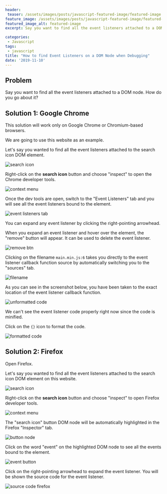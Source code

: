 ```yaml
---
header:
 teaser: /assets/images/posts/javascript-featured-image/featured-image.jpg
feature_image: /assets/images/posts/javascript-featured-image/featured-image.jpg
featured_image_alt: featured-image
excerpt: Say you want to find all the event listeners attached to a DOM node. How do you go about it?

categories:
 - Javascript
tags:
 - javascript
title: "How to find Event Listeners on a DOM Node when Debugging"
date: '2019-11-10'
---
```

## Problem
Say you want to find all the event listeners attached to a DOM node. How do you go about it?


## Solution 1: Google Chrome
This solution will work only on Google Chrome or Chromium-based browsers.

We are going to use this website as an example.

Let's say you wanted to find all the event listeners attached to the search icon DOM element.

![search icon](/assets/images/posts/2019-11-10-find-event-listeners-on-a-dom-node/search-icon.png)

Right-click on the **search icon** button and choose "inspect" to open the Chrome developer tools.

![context menu](/assets/images/posts/2019-11-10-find-event-listeners-on-a-dom-node/context-menu.jpg)


Once the dev tools are open, switch to the "Event Listeners" tab and you will see all the event listeners bound to the element.

![event listeners tab](/assets/images/posts/2019-11-10-find-event-listeners-on-a-dom-node/event-listeners-tab.jpg)

You can expand any event listener by clicking the right-pointing arrowhead.

When you expand an event listener and hover over the element, the "remove" button will appear. It can be used to delete the event listener.
 
![remove btn](/assets/images/posts/2019-11-10-find-event-listeners-on-a-dom-node/remove-btn.jpg)

 Clicking on the filename `main.min.js:6` takes you directly to the event listener callback function source by automatically switching you to the "sources" tab.

![filename](/assets/images/posts/2019-11-10-find-event-listeners-on-a-dom-node/filename.jpg)

As you can see in the screenshot below, you have been taken to the exact location of the event listener callback function. 

![unformatted code](/assets/images/posts/2019-11-10-find-event-listeners-on-a-dom-node/unformatted-code.jpg)

We can't see the event listener code properly right now since the code is minified. 

Click on the `{}` icon to format the code.

![formatted code](/assets/images/posts/2019-11-10-find-event-listeners-on-a-dom-node/formatted-code.jpg)


## Solution 2: Firefox

Open Firefox.

Let's say you wanted to find all the event listeners attached to the search icon DOM element on this website.

![search icon](/assets/images/posts/2019-11-10-find-event-listeners-on-a-dom-node/search-icon.png)

Right-click on the **search icon** button and choose "inspect" to open Firefox developer tools.

![context menu](/assets/images/posts/2019-11-10-find-event-listeners-on-a-dom-node/context-menu-firefox.jpg)

The "search icon" button DOM node will be automatically highlighted in the Firefox "Inspector" tab.

![button node](/assets/images/posts/2019-11-10-find-event-listeners-on-a-dom-node/button-node.jpg)

Click on the word "event" on the highlighted DOM node to see all the events bound to the element.

![event button](/assets/images/posts/2019-11-10-find-event-listeners-on-a-dom-node/event-word.jpg)

Click on the right-pointing arrowhead to expand the event listener. You will be shown the source code for the event listener.


![source code firefox](/assets/images/posts/2019-11-10-find-event-listeners-on-a-dom-node/source-code-firefox.jpg)


